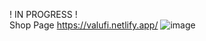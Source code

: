 ! IN PROGRESS !  
Shop Page
https://valufi.netlify.app/
![image](https://github.com/user-attachments/assets/8ca8a373-4d6c-4664-9462-0e12e9371a45)
